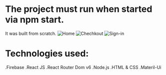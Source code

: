 # The project must run when started via npm start.

It was built from scratch.
![Home](https://user-images.githubusercontent.com/113524377/222074015-40682a1b-5ed0-4d40-a240-2b059ce99472.png)
![Chechkout](https://user-images.githubusercontent.com/113524377/222074109-6603c7d0-e26f-44f3-a14e-3cba3250d27d.png)
![Sign-in](https://user-images.githubusercontent.com/113524377/222074208-733454b3-00b3-4d40-9930-41aa4780f30f.png)






# Technologies used:

.Firebase
.React JS
.React Router Dom v6
.Node.js
.HTML & CSS
.Materil-Ui





